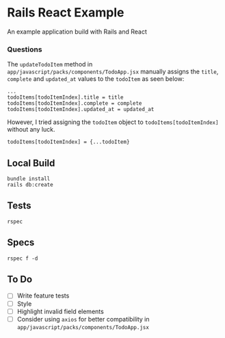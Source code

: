 # Rails React Example

An example application build with Rails and React

### Questions

The `updateTodoItem` method in `app/javascript/packs/components/TodoApp.jsx` manually assigns the `title`, `complete` and `updated_at` values to the `todoItem` as seen below:

```
...
todoItems[todoItemIndex].title = title
todoItems[todoItemIndex].complete = complete
todoItems[todoItemIndex].updated_at = updated_at
```

However, I tried assigning the `todoItem` object to `todoItems[todoItemIndex]` without any luck.

```
todoItems[todoItemIndex] = {...todoItem}
```

## Local Build

```
bundle install
rails db:create
```

## Tests

```
rspec
```

## Specs

```
rspec f -d
```

## To Do

-   [ ] Write feature tests
-   [ ] Style
-   [ ] Highlight invalid field elements
-   [ ] Consider using `axios` for better compatibility in `app/javascript/packs/components/TodoApp.jsx`
